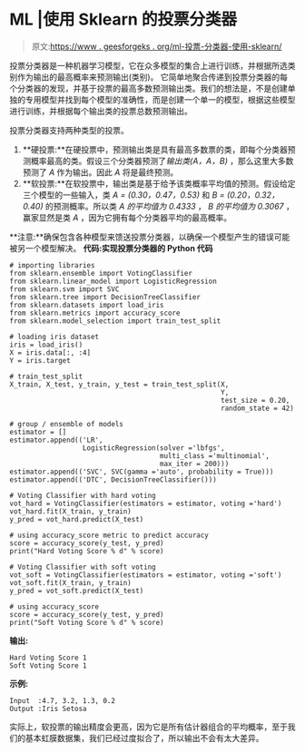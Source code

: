 # ML |使用 Sklearn 的投票分类器

> 原文:[https://www . geesforgeks . org/ml-投票-分类器-使用-sklearn/](https://www.geeksforgeeks.org/ml-voting-classifier-using-sklearn/)

投票分类器是一种机器学习模型，它在众多模型的集合上进行训练，并根据所选类别作为输出的最高概率来预测输出(类别)。
它简单地聚合传递到投票分类器的每个分类器的发现，并基于投票的最高多数预测输出类。我们的想法是，不是创建单独的专用模型并找到每个模型的准确性，而是创建一个单一的模型，根据这些模型进行训练，并根据每个输出类的投票总数预测输出。

投票分类器支持两种类型的投票。

1.  **硬投票:**在硬投票中，预测输出类是具有最高多数票的类，即每个分类器预测概率最高的类。假设三个分类器预测了*输出类(A，A，B)* ，那么这里大多数预测了 *A* 作为输出。因此 *A* 将是最终预测。
2.  **软投票:**在软投票中，输出类是基于给予该类概率平均值的预测。假设给定三个模型的一些输入，类 *A = (0.30，0.47，0.53)* 和 *B = (0.20，0.32，0.40)* 的预测概率。所以类 *A 的平均值为 0.4333* ， *B 的平均值为 0.3067* ，赢家显然是类 *A* ，因为它拥有每个分类器平均的最高概率。

**注意:**确保包含各种模型来馈送投票分类器，以确保一个模型产生的错误可能被另一个模型解决。
**代码:实现投票分类器的 Python 代码**

```
# importing libraries
from sklearn.ensemble import VotingClassifier
from sklearn.linear_model import LogisticRegression
from sklearn.svm import SVC
from sklearn.tree import DecisionTreeClassifier
from sklearn.datasets import load_iris
from sklearn.metrics import accuracy_score
from sklearn.model_selection import train_test_split

# loading iris dataset
iris = load_iris()
X = iris.data[:, :4]
Y = iris.target

# train_test_split
X_train, X_test, y_train, y_test = train_test_split(X, 
                                                    Y, 
                                                    test_size = 0.20, 
                                                    random_state = 42)

# group / ensemble of models
estimator = []
estimator.append(('LR', 
                  LogisticRegression(solver ='lbfgs', 
                                     multi_class ='multinomial', 
                                     max_iter = 200)))
estimator.append(('SVC', SVC(gamma ='auto', probability = True)))
estimator.append(('DTC', DecisionTreeClassifier()))

# Voting Classifier with hard voting
vot_hard = VotingClassifier(estimators = estimator, voting ='hard')
vot_hard.fit(X_train, y_train)
y_pred = vot_hard.predict(X_test)

# using accuracy_score metric to predict accuracy
score = accuracy_score(y_test, y_pred)
print("Hard Voting Score % d" % score)

# Voting Classifier with soft voting
vot_soft = VotingClassifier(estimators = estimator, voting ='soft')
vot_soft.fit(X_train, y_train)
y_pred = vot_soft.predict(X_test)

# using accuracy_score
score = accuracy_score(y_test, y_pred)
print("Soft Voting Score % d" % score)
```

**输出:**

```
Hard Voting Score 1
Soft Voting Score 1
```

**示例:**

```
Input  :4.7, 3.2, 1.3, 0.2 
Output :Iris Setosa 

```

实际上，软投票的输出精度会更高，因为它是所有估计器组合的平均概率，至于我们的基本虹膜数据集，我们已经过度拟合了，所以输出不会有太大差异。
